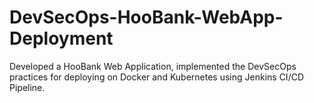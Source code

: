 # DevSecOps-HooBank-WebApp-Deployment
Developed a HooBank Web Application, implemented the DevSecOps practices for deploying on Docker and Kubernetes using Jenkins CI/CD Pipeline.
